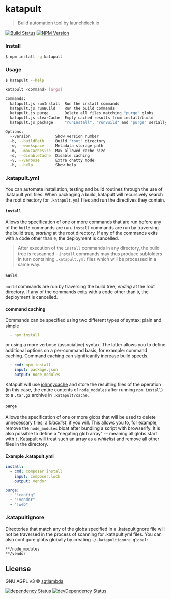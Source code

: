 # katapult

> Build automation tool by launchdeck.io

[![Build Status][travis-image]][travis-url]
[![NPM Version][npm-image]][npm-url]

### Install

```bash
$ npm install -g katapult
```

### Usage

```bash
$ katapult --help

katapult <command> [args]

Commands:
  katapult.js runInstall  Run the install commands
  katapult.js runBuild    Run the build commands
  katapult.js purge       Delete all files matching "purge" globs
  katapult.js clearCache  Empty cached results from install/build
  katapult.js package     "runInstall", "runBuild" and "purge" serially

Options:
  --version           Show version number                              [boolean]
  -b, --buildPath     Build "root" directory                            [string]
  -w, --workspace     Metadata storage path                             [string]
  -m, --maxCacheSize  Max allowed cache size                            [string]
  -d, --disableCache  Disable caching                                  [boolean]
  -v, --verbose       Extra chatty mode                                  [count]
  -h, --help          Show help                                        [boolean]
```

### .katapult.yml

You can automate installation, testing and build routines through the use of .katapult.yml files.
When packaging a build, katapult will recursively search the root directory for `.katapult.yml` files and run the directives they contain.

#### `install`

Allows the specification of one or more commands that are run before any of the `build` commands are run. `install` commands are run by traversing the build tree, *starting* at the root directory.
If any of the commands exits with a code other than `0`, the deployment is cancelled.

> After execution of the `install` commands in any directory, the build tree is rescanned - `install` commands may thus produce subfolders in turn containing `.katapult.yml` files which will be processed in a same way.

#### `build`

`build` commands are run by traversing the build tree, *ending* at the root directory.
If any of the commands exits with a code other than `0`, the deployment is cancelled.

#### command caching

Commands can be specified using two different types of syntax: plain and simple
```yaml
  - npm install
```
or using a more verbose (associative) syntax. The latter allows you to define additional options on a per-command basis, for example: command caching. Command caching can significantly increase build speeds.
```yaml
  - cmd: npm install
    input: package.json
    output: node_modules
```
Katapult will use [johnnycache](https://github.com/sgtlambda/johnnycache) and store the resulting files of the operation (in this case, the entire contents of `node_modules` after running `npm install`) to a `.tar.gz` archive in `.katapult/cache`.

#### `purge`

Allows the specification of one or more globs that will be used to delete unnecessary files; a *blacklist*, if you will. This allows you to, for example, remove the `node_modules` bloat after bundling a script with browserify.
It is also possible to define a "negating glob array" -- meaning all globs start with `!`. Katapult will treat such an array as a *whitelist* and remove all other files in the directory.

#### Example .katapult.yml

```yaml
install:
  - cmd: composer install
    input: composer.lock
    output: vendor

purge:
  - "!config"
  - "!vendor"
  - "!web"
```

### .katapultignore

Directories that match any of the globs specified in a .katapultignore file will not be traversed in the process of scanning for .katapult.yml files. You can also configure globs globally by creating `~/.katapultignore_global`:

```
**/node_modules
**/vendor
```

## License

GNU AGPL v3 © [sgtlambda](http://github.com/sgtlambda)

[![dependency Status][david-image]][david-url]
[![devDependency Status][david-dev-image]][david-dev-url]

[travis-image]: https://img.shields.io/travis/launchdeckio/katapult.svg?style=flat-square
[travis-url]: https://travis-ci.org/launchdeckio/katapult

[david-image]: https://img.shields.io/david/launchdeckio/katapult.svg?style=flat-square
[david-url]: https://david-dm.org/launchdeckio/katapult

[david-dev-image]: https://img.shields.io/david/dev/launchdeckio/katapult.svg?style=flat-square
[david-dev-url]: https://david-dm.org/launchdeckio/katapult#info=devDependencies

[npm-image]: https://img.shields.io/npm/v/katapult.svg?style=flat-square
[npm-url]: https://www.npmjs.com/package/katapult
